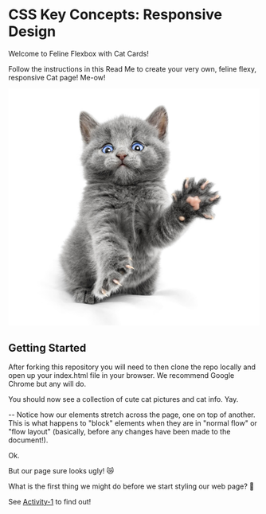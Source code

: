 # CSS Key Concepts: Responsive Design

Welcome to Feline Flexbox with Cat Cards!

Follow the instructions in this Read Me to create your very own, feline flexy, responsive Cat page! Me-ow!

![Clawy cat](./images/clawy.jpeg)

## Getting Started

After forking this repository you will need to then clone the repo locally and open up your index.html file in your browser. We recommend Google Chrome but any will do.

You should now see a collection of cute cat pictures and cat info. Yay.

-- Notice how our elements stretch across the page, one on top of another. This is what happens to "block" elements when they are in "normal flow" or "flow layout" (basically, before any changes have been made to the document!).

Ok.

But our page sure looks ugly! 😿

What is the first thing we might do before we start styling our web page? 🤔

See [Activity-1](./activities/activity-1.md) to find out!
